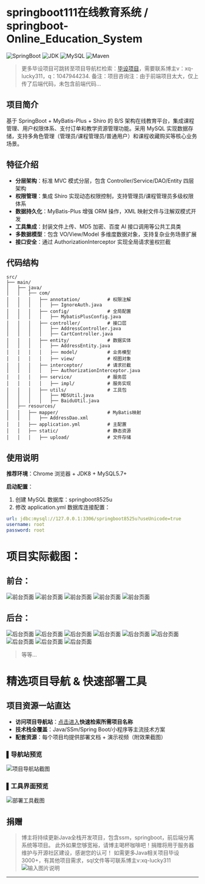 # springboot111在线教育系统 / springboot-Online_Education_System

![SpringBoot](https://img.shields.io/badge/SpringBoot-2.7+-brightgreen)
![JDK](https://img.shields.io/badge/JDK-1.8+-blue)
![MySQL](https://img.shields.io/badge/MySQL-5.7+-teal)
![Maven](https://img.shields.io/badge/Maven-3.6+-red)

> 更多毕设项目可跳转至项目导航栏检索：[毕设项目](http://sysadmin.3vfree.vip)，需要联系博主v：xq-lucky311，q：1047944234. 备注：项目咨询注：由于前端项目太大，仅上传了后端代码，未包含前端代码...

## 项目简介  
基于 SpringBoot + MyBatis-Plus + Shiro 的 B/S 架构在线教育平台，集成课程管理、用户权限体系、支付订单和教学资源管理功能。采用 MySQL 实现数据存储，支持多角色管理（管理员/课程管理员/普通用户）和课程收藏购买等核心业务场景。

## 特征介绍  
- **分层架构**：标准 MVC 模式分层，包含 Controller/Service/DAO/Entity 四层架构  
- **权限管理**：集成 Shiro 实现动态权限控制，支持管理员/课程管理员多级权限体系  
- **数据持久化**：MyBatis-Plus 增强 ORM 操作，XML 映射文件与注解双模式开发  
- **工具集成**：封装文件上传、MD5 加密、百度 AI 接口调用等公共工具类  
- **多数据模型**：包含 VO/View/Model 多维度数据对象，支持复杂业务场景扩展  
- **接口安全**：通过 AuthorizationInterceptor 实现全局请求鉴权拦截  

## 代码结构 
```
src/
├── main/
│   ├── java/
│   │   ├── com/
│   │   │   ├── annotation/          # 权限注解
│   │   │   │   ├── IgnoreAuth.java
│   │   │   ├── config/              # 全局配置
│   │   │   │   ├── MybatisPlusConfig.java
│   │   │   ├── controller/          # 接口层
│   │   │   │   ├── AddressController.java
│   │   │   │   ├── CartController.java
│   │   │   ├── entity/              # 数据实体
│   │   │   │   ├── AddressEntity.java
│   │   │   │   ├── model/           # 业务模型
│   │   │   │   ├── view/            # 视图对象  
│   │   │   ├── interceptor/         # 请求拦截
│   │   │   │   ├── AuthorizationInterceptor.java
│   │   │   ├── service/             # 服务层
│   │   │   │   ├── impl/            # 服务实现
│   │   │   ├── utils/               # 工具包
│   │   │   │   ├── MD5Util.java
│   │   │   │   ├── BaiduUtil.java
│   ├── resources/
│   │   ├── mapper/                  # MyBatis映射
│   │   │   ├── AddressDao.xml
│   │   ├── application.yml          # 主配置
│   │   ├── static/                  # 静态资源
│   │   │   ├── upload/              # 文件存储
```
## 使用说明
**推荐环境**：Chrome 浏览器 + JDK8 + MySQL5.7+

**启动配置**：
1. 创建 MySQL 数据库：springboot8525u
2. 修改 application.yml 数据库连接配置：
```yaml
url: jdbc:mysql://127.0.0.1:3306/springboot8525u?useUnicode=true
username: root
password: root
```

# 项目实际截图：

## 前台：
![前台页面](xx/prefix/1.png)
![前台页面](xx/prefix/2.png)
![前台页面](xx/prefix/3.png)
![前台页面](xx/prefix/4.png)
![前台页面](xx/prefix/5.png)

## 后台：
![后台页面](xx/suffix/1.png)
![后台页面](xx/suffix/2.png)
![后台页面](xx/suffix/3.png)
![后台页面](xx/suffix/4.png)
![后台页面](xx/suffix/5.png)
![后台页面](xx/suffix/6.png)
![后台页面](xx/suffix/7.png)
![后台页面](xx/suffix/8.png)
![后台页面](xx/suffix/9.png)

> 等等...

# 精选项目导航 & 快速部署工具
## 项目资源一站直达
- ​**访问项目导航站**：[点击进入](http://sysadmin.3vfree.vip)**快速检索所需项目名称**
- ​**技术栈全覆盖**：Java/SSm/Spring Boot/小程序等主流技术方案
- ​**配套资源**：每个项目均提供部署文档 + 演示视频（附效果截图）

### ▌导航站预览
![项目导航站截图](项目检索工具.png)

### ▌工具界面预览
![部署工具截图](一键部署工具.png)

## 捐赠
> 博主将持续更新Java全栈开发项目，包含ssm，springboot，前后端分离系统等项目。
> 此外如果您够宽裕，请博主喝杯咖啡吧！捐赠将用于服务器维护与开源社区建设，感谢您的认可！
> 如需更多Java相关项目毕设3000+，有其他项目需求，sql文件等可联系博主v:xq-lucky311
![输入图片说明](%E7%91%9E%E5%B9%B8%EF%BC%81%E7%91%9E%E5%B9%B8%EF%BC%81.png)
---
